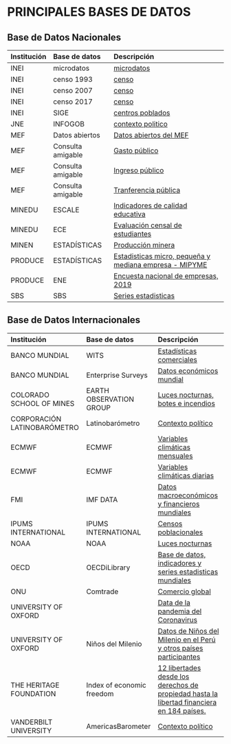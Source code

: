 # PRINCIPALES BASES DE DATOS


Base de Datos Nacionales
-------------

| Institución  | Base de datos  | Descripción |
| :------------ |:---------------| :-----|
| INEI      | microdatos | [microdatos](https://proyectos.inei.gob.pe/microdatos/ "microdatos") |
| INEI      | censo 1993        |  [censo](http://censos.inei.gob.pe/censos1993/redatam/ "censo") |
| INEI  | censo 2007        |   [censo](http://censos.inei.gob.pe/Censos2007/redatam/ "censo") |
| INEI  | censo 2017        |   [censo](https://censos2017.inei.gob.pe/pubinei/index.asp "censo") |
| INEI  | SIGE      |   [centros poblados](http://sige.inei.gob.pe/test/atlas/ "centros poblados") |
| JNE | INFOGOB        |   [contexto politico](https://infogob.jne.gob.pe/BaseDatos "contexto politico") |
| MEF | Datos abiertos        |    [Datos abiertos del MEF](https://datosabiertos.mef.gob.pe/ "Datos abiertos del MEF") |
| MEF | Consulta amigable       |   [Gasto público](https://apps5.mineco.gob.pe/transparencia/Navegador/default.aspx "Gasto público") |
| MEF | Consulta amigable        |   [ Ingreso público](https://apps5.mineco.gob.pe/transparenciaingresos/Navegador/default.aspx " Ingreso público") |
| MEF | Consulta amigable        |    [Tranferencia pública](https://apps5.mineco.gob.pe/transferencias/gl/default.aspx "Tranferencia pública") |
| MINEDU | ESCALE | [Indicadores de calidad educativa](http://escale.minedu.gob.pe/indicadores;jsessionid=83262e5dfe4e75da053c4c709c81 "Indicadores de calidad educativa") |
| MINEDU | ECE | [Evaluación censal de estudiantes](https://panel-isos.minedu.gob.pe/main_umc "Evaluación censal de estudiantes") |
| MINEN | ESTADÍSTICAS | [Producción minera](https://www.minem.gob.pe/_estadisticaSector.php?idSector=1 "Producción minera") |
| PRODUCE | ESTADÍSTICAS | [Estadisticas micro, pequeña y mediana empresa - MIPYME](https://ogeiee.produce.gob.pe/index.php/en/shortcode/estadistica-oee/estadisticas-mipyme "Estadisticas micro, pequeña y mediana empresa - MIPYME") |
| PRODUCE | ENE | [Encuesta nacional de empresas, 2019](https://ogeiee.produce.gob.pe/index.php/en/shortcode/normatividad-metodologia-oee/encuesta-nacional-de-empresas "Encuesta nacional de empresas, 2019") |
| SBS | SBS | [Series estadisticas](https://www.sbs.gob.pe/app/pp/serieshistoricas2/paso1.aspx "Series estadisticas") |

Base de Datos Internacionales
-------------

| Institución  | Base de datos  | Descripción |
| :------------ |:---------------| :-----|
| BANCO MUNDIAL  | WITS | [Estadísticas comerciales](https://wits.worldbank.org/ "Estadísticas comerciales")  |
| BANCO MUNDIAL | Enterprise Surveys | [Datos económicos mundial](https://www.enterprisesurveys.org/en/survey-datasets "Datos económicos mundial") |
| COLORADO SCHOOL OF MINES  | EARTH OBSERVATION GROUP | [Luces nocturnas, botes e incendios](https://payneinstitute.mines.edu/eog/ "Luces nocturnas, botes e incendios")  |
| CORPORACIÓN LATINOBARÓMETRO | Latinobarómetro  | [Contexto político](https://www.latinobarometro.org/latContents.jsp "Contexto político")  |
| ECMWF  | ECMWF | [Variables climáticas mensuales](https://cds.climate.copernicus.eu/cdsapp#!/dataset/reanalysis-era5-land-monthly-means?tab=form "Variables climáticas mensuales")   |
| ECMWF  | ECMWF | [Variables climáticas diarias](https://cds.climate.copernicus.eu/cdsapp#!/dataset/reanalysis-era5-land?tab=overview "Variables climáticas diarias")  |
| FMI  | IMF DATA | [Datos macroeconómicos y financieros mundiales](https://data.imf.org/?sk=388dfa60-1d26-4ade-b505-a05a558d9a42 "Datos macroeconómicos y financieros mundiales")  |
| IPUMS INTERNATIONAL  | IPUMS INTERNATIONAL | [Censos poblacionales](https://international.ipums.org/international/ "Censos poblacionales") |
| NOAA | NOAA  | [Luces nocturnas](https://ngdc.noaa.gov/eog/dmsp/downloadV4composites.html#AXP "Luces nocturnas")  |
| OECD  | OECDiLibrary  | [Base de datos, indicadores y series estadisticas mundiales](https://www.oecd-ilibrary.org/statistics "Base de datos, indicadores y series estadisticas mundiales")  |
| ONU  | Comtrade | [Comercio global](https://comtradeplus.un.org/ "Comercio global") |
| UNIVERSITY OF OXFORD |   | [Data de la pandemia del Coronavirus](https://ourworldindata.org/coronavirus#explore-the-global-situation "Data de la pandemia del Coronavirus") |
| UNIVERSITY OF OXFORD  | Niños del Milenio  | [Datos de Niños del Milenio en el Perú y otros países participantes](https://ninosdelmilenio.org/acceso-a-la-base-de-datos/#:~:text=La%20base%20de%20Ni%C3%B1os%20del,le%20permitir%C3%A1%20realizar%20la%20descarga. "Datos de Niños del Milenio en el Perú y otros países participantes") |
| THE HERITAGE FOUNDATION | Index of economic freedom  | [12 libertades desde los derechos de propiedad hasta la libertad financiera en 184 países.](https://www.heritage.org/index/explore "12 libertades desde los derechos de propiedad hasta la libertad financiera en 184 países.") |
| VANDERBILT UNIVERSITY  | AmericasBarometer  | [Contexto político](https://www.vanderbilt.edu/lapop/index.php/ "Contexto político")  |


